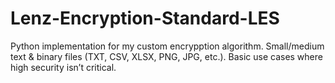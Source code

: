 # Lenz-Encryption-Standard-LES
Python implementation for my custom encrypption algorithm. Small/medium text &amp; binary files (TXT, CSV, XLSX, PNG, JPG, etc.).  Basic use cases where high security isn’t critical.
